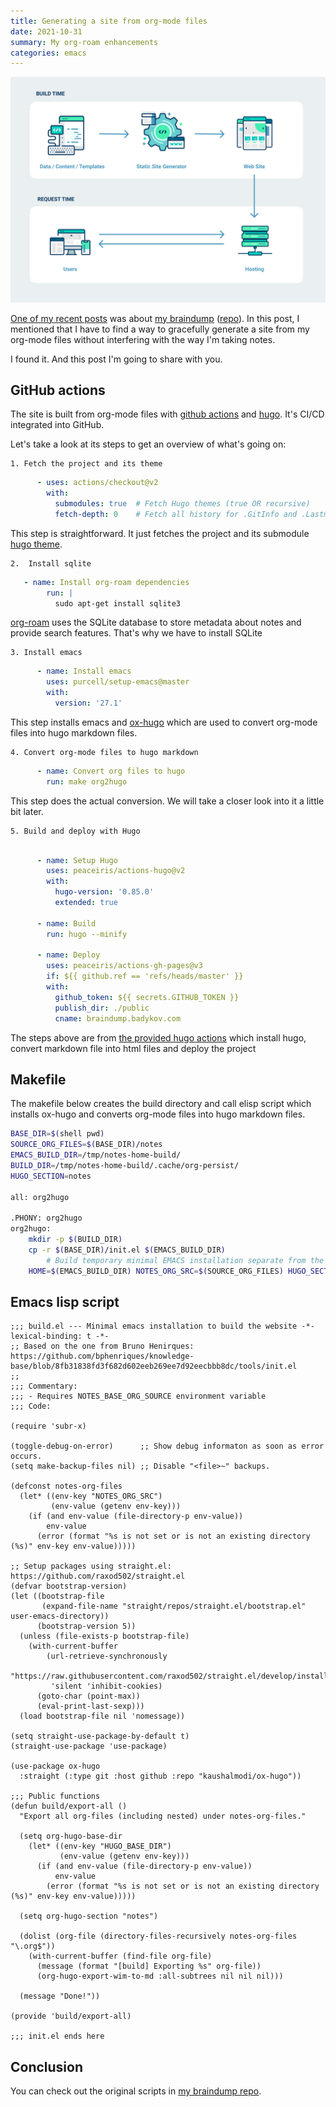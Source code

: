 ```yaml
---
title: Generating a site from org-mode files
date: 2021-10-31
summary: My org-roam enhancements
categories: emacs
---
```


![cover](/images/2021-10-31-blog.png)

[One of my recent posts](https://www.badykov.com/common/braindump/) was about [my braindump](https://braindump.badykov.com/) ([repo](https://github.com/ayrat555/braindump)). In this post, I mentioned that I have to find a way to gracefully generate a site from my org-mode files without interfering with the way I'm taking notes.

I found it. And this post I'm going to share with you.

## GitHub actions

The site is built from org-mode files with [github actions](https://github.com/features/actions) and [hugo](https://gohugo.io/). It's CI/CD integrated into GitHub.

Let's take a look at its steps to get an overview of what's going on:

    1. Fetch the project and its theme
```yml
      - uses: actions/checkout@v2
        with:
          submodules: true  # Fetch Hugo themes (true OR recursive)
          fetch-depth: 0    # Fetch all history for .GitInfo and .Lastmod
```

This step is straightforward. It just fetches the project and its submodule [hugo theme](https://github.com/ayrat555/cortex-dark).

    2.  Install sqlite
```yml
   - name: Install org-roam dependencies
        run: |
          sudo apt-get install sqlite3

```

[org-roam](https://www.badykov.com/common/org-roam/) uses the SQLite database to store metadata about notes and provide search features. That's why we have to install SQLite

    3. Install emacs

```yml
      - name: Install emacs
        uses: purcell/setup-emacs@master
        with:
          version: '27.1'
```

This step installs emacs and [ox-hugo](https://github.com/kaushalmodi/ox-hugo) which are used to convert org-mode files into hugo markdown files.


    4. Convert org-mode files to hugo markdown

```yml
      - name: Convert org files to hugo
        run: make org2hugo
```

This step does the actual conversion. We will take a closer look into it a little bit later.


    5. Build and deploy with Hugo
```yml

      - name: Setup Hugo
        uses: peaceiris/actions-hugo@v2
        with:
          hugo-version: '0.85.0'
          extended: true

      - name: Build
        run: hugo --minify

      - name: Deploy
        uses: peaceiris/actions-gh-pages@v3
        if: ${{ github.ref == 'refs/heads/master' }}
        with:
          github_token: ${{ secrets.GITHUB_TOKEN }}
          publish_dir: ./public
          cname: braindump.badykov.com
```

The steps above are from [the provided hugo actions](https://github.com/peaceiris/actions-hugo) which install hugo, convert markdown file into html files and deploy the project

## Makefile

The makefile below creates the build directory and call elisp script which installs ox-hugo and converts org-mode files into hugo markdown files.

```bash
BASE_DIR=$(shell pwd)
SOURCE_ORG_FILES=$(BASE_DIR)/notes
EMACS_BUILD_DIR=/tmp/notes-home-build/
BUILD_DIR=/tmp/notes-home-build/.cache/org-persist/
HUGO_SECTION=notes

all: org2hugo

.PHONY: org2hugo
org2hugo:
	mkdir -p $(BUILD_DIR)
	cp -r $(BASE_DIR)/init.el $(EMACS_BUILD_DIR)
        # Build temporary minimal EMACS installation separate from the one in the machine.
	HOME=$(EMACS_BUILD_DIR) NOTES_ORG_SRC=$(SOURCE_ORG_FILES) HUGO_SECTION=$(HUGO_SECTION) HUGO_BASE_DIR=$(BASE_DIR) emacs -Q --batch --load $(EMACS_BUILD_DIR)/init.el --execute "(build/export-all)" --kill
```

## Emacs lisp script

```elisp
;;; build.el --- Minimal emacs installation to build the website -*- lexical-binding: t -*-
;; Based on the one from Bruno Henirques: https://github.com/bphenriques/knowledge-base/blob/8fb31838fd3f682d602eeb269ee7d92eecbbb8dc/tools/init.el
;;
;;; Commentary:
;;; - Requires NOTES_BASE_ORG_SOURCE environment variable
;;; Code:

(require 'subr-x)

(toggle-debug-on-error)      ;; Show debug informaton as soon as error occurs.
(setq make-backup-files nil) ;; Disable "<file>~" backups.

(defconst notes-org-files
  (let* ((env-key "NOTES_ORG_SRC")
         (env-value (getenv env-key)))
    (if (and env-value (file-directory-p env-value))
        env-value
      (error (format "%s is not set or is not an existing directory (%s)" env-key env-value)))))

;; Setup packages using straight.el: https://github.com/raxod502/straight.el
(defvar bootstrap-version)
(let ((bootstrap-file
       (expand-file-name "straight/repos/straight.el/bootstrap.el" user-emacs-directory))
      (bootstrap-version 5))
  (unless (file-exists-p bootstrap-file)
    (with-current-buffer
        (url-retrieve-synchronously
         "https://raw.githubusercontent.com/raxod502/straight.el/develop/install.el"
         'silent 'inhibit-cookies)
      (goto-char (point-max))
      (eval-print-last-sexp)))
  (load bootstrap-file nil 'nomessage))

(setq straight-use-package-by-default t)
(straight-use-package 'use-package)

(use-package ox-hugo
  :straight (:type git :host github :repo "kaushalmodi/ox-hugo"))

;;; Public functions
(defun build/export-all ()
  "Export all org-files (including nested) under notes-org-files."

  (setq org-hugo-base-dir
    (let* ((env-key "HUGO_BASE_DIR")
           (env-value (getenv env-key)))
      (if (and env-value (file-directory-p env-value))
          env-value
        (error (format "%s is not set or is not an existing directory (%s)" env-key env-value)))))

  (setq org-hugo-section "notes")

  (dolist (org-file (directory-files-recursively notes-org-files "\.org$"))
    (with-current-buffer (find-file org-file)
      (message (format "[build] Exporting %s" org-file))
      (org-hugo-export-wim-to-md :all-subtrees nil nil nil)))

  (message "Done!"))

(provide 'build/export-all)

;;; init.el ends here

```
## Conclusion

You can check out the original scripts in [my braindump repo](https://github.com/ayrat555/braindump).
